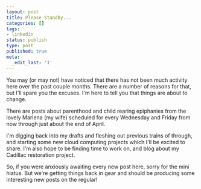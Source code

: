 ```yaml
---
layout: post
title: Please Standby...
categories: []
tags:
- linkedin
status: publish
type: post
published: true
meta:
  _edit_last: '1'
---
```

You may (or may not) have noticed that there has not been much activity here over the past couple months.  There are a number of reasons for that, but I'll spare you the excuses.  I'm here to tell you that things are about to change.
<!--more-->

There are posts about parenthood and child rearing epiphanies from the lovely Marlena (my wife) scheduled for every Wednesday and Friday from now through just about the end of April.

I'm digging back into my drafts and fleshing out previous trains of through, and starting some new cloud computing projects which I'll be excited to share.  I'm also hope to be finding time to work on, and blog about my Cadillac restoration project.

So, if you were anxiously awaiting every new post here, sorry for the mini hiatus.  But we're getting things back in gear and should be producing some interesting new posts on the regular!

